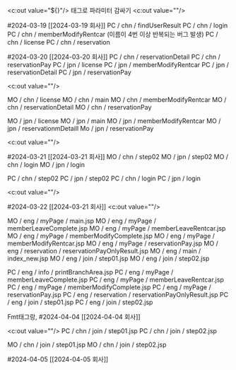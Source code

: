 <c:out value="${}"/> 태그로 파라미터 감싸기
<c:out value=""/>

#2024-03-19 [[2024-03-19 회사]]
PC / chn / findUserResult
PC / chn / login
PC / chn / memberModifyRentcar (이름이 4번 이상 반복되는 버그 발생)
PC / chn / license
PC / chn / reservation

#2024-03-20 [[2024-03-20 회사]]
PC / chn / reservationDetail
PC / chn / reservationPay 
PC / jpn / license
PC / jpn / memberModifyRentcar
PC / jpn / reservationDetail
PC / jpn / reservationPay

<c:out value=""/>

MO / chn / license
MO / chn / main
MO / chn / memberModifyRentcar
MO / chn / reservationDetail 
MO / chn / reservationPay

MO / jpn / license
MO / jpn / main
MO / jpn / memberModifyRentcar
MO / jpn / reservationmDetaill
Mo / jpn / reservationPay

<c:out value=""/>

#2024-03-21  [[2024-03-21 회사]]
MO / chn / step02
MO / jpn / step02
MO / chn / login
MO / jpn / login

PC / chn / step02
PC / jpn / step02
PC / chn / login
PC / jpn / login


<c:out value=""/>

#2024-03-22 [[2024-03-21 회사]]
<c:out value=""/>

MO / eng / myPage / main.jsp
MO / eng / myPage / memberLeaveComplete.jsp
MO / eng / myPage / memberLeaveRentcar.jsp
MO / eng / myPage / memberModifyComplete.jsp
MO / eng / myPage / memberModifyRentcar.jsp
MO / eng / myPage / reservationPay.jsp
MO / eng / reservation / reservationPayOnlyResult.jsp
MO / eng / main / index_new.jsp
MO / eng / join / step01.jsp
MO / eng / join / step02.jsp

PC / eng / info / printBranchArea.jsp
PC / eng / myPage / memberLeaveComplete.jsp
PC / eng / myPage / memberLeaveRentcar.jsp
PC / eng / myPage / memberModifyComplete.jsp
PC / eng / myPage / reservationPay.jsp
PC / eng / reservation / reservationPayOnlyResult.jsp
PC / eng / join / step01.jsp
PC / eng / join / step02.jsp


Fmt태그랑, 
#2024-04-04 [[2024-04-04 회사]]

<c:out value=""/>
PC / chn / join / step01.jsp
PC / chn / join / step02.jsp

MO / chn / join / step01.jsp
MO / chn / join / step02.jsp

#2024-04-05 [[2024-04-05 회사]]